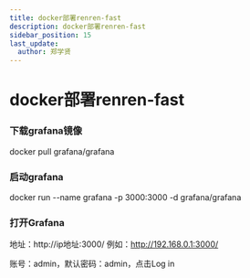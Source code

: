```yaml
---
title: docker部署renren-fast
description: docker部署renren-fast
sidebar_position: 15
last_update:
  author: 郑学贤
---
```


# docker部署renren-fast

### 下载grafana镜像

  docker pull grafana/grafana

### 启动grafana

  docker run --name grafana -p 3000:3000 -d grafana/grafana


### 打开Grafana

地址：http://ip地址:3000/
例如：http://192.168.0.1:3000/

账号：admin，默认密码：admin，点击Log in

